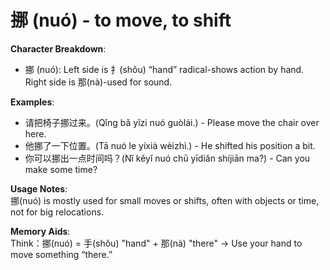 # **挪 (nuó) - to move, to shift**

**Character Breakdown**:  
- 挪 (nuó): Left side is 扌(shǒu) “hand” radical-shows action by hand. Right side is 那(nà)-used for sound.

**Examples**:  
- 请把椅子挪过来。(Qǐng bǎ yǐzi nuó guòlái.) - Please move the chair over here.  
- 他挪了一下位置。(Tā nuó le yíxià wèizhì.) - He shifted his position a bit.  
- 你可以挪出一点时间吗？(Nǐ kěyǐ nuó chū yīdiǎn shíjiān ma?) - Can you make some time?

**Usage Notes**:  
挪(nuó) is mostly used for small moves or shifts, often with objects or time, not for big relocations.

**Memory Aids**:  
Think：挪(nuó) = 手(shǒu) "hand" + 那(nà) "there" → Use your hand to move something “there.”